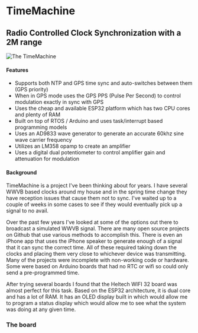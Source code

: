 # TimeMachine
## Radio Controlled Clock Synchronization with a 2M range

![The TimeMachine](https://github.com/kevinherzig/TimeMachine/blob/master/img/TimeMachineBoard.jpg?raw=true)
#### Features
 - Supports both NTP and GPS time sync and auto-switches between them (GPS priority)
 - When in GPS mode uses the GPS PPS (Pulse Per Second) to control modulation exactly in sync with GPS
 - Uses the cheap and available ESP32 platform which has two CPU cores and plenty of RAM
 - Built on top of RTOS / Arduino and uses  task/interrupt based programming models
 - Uses an AD9833 wave generator to generate an accurate 60khz sine wave carrier frequency
 - Utilizes an LM358 opamp to create an amplifier
 - Uses a digital dual potentiometer to control amplifier gain and attenuation for modulation

#### Background

TimeMachine is a project I've been thinking about for years.  I have several WWVB based clocks around my house and in the spring time change they have reception issues that cause them not to sync.  I've waited up to a couple of weeks in some cases to see if they would eventually pick up a signal to no avail.

Over the past few years I've looked at some of the options out there to broadcast a simulated WWVB signal.  There are many open source projects on Github that use various methods to accomplish this.  There is even an iPhone app that uses the iPhone speaker to generate enough of a signal that it can sync the correct time.  All of these required taking down the clocks and placing them very close to whichever device was transmitting.  Many of the projects were incomplete with non-working code or hardware.  Some were based on Arduino boards that had no RTC or wifi so could only send a pre-programmed time.

After trying several boards I found that the Heltech WIFI 32 board was almost perfect for this task.   Based on the ESP32 architecture, it is dual core and has a lot of RAM. It has an OLED display built in which would allow me to program a status display which would allow me to see what the system was doing at any given time.  

### The board
